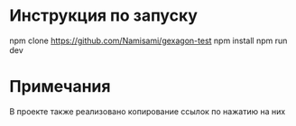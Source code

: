 # Инструкция по запуску
npm clone https://github.com/Namisami/gexagon-test
npm install
npm run dev
# Примечания
В проекте также реализовано копирование ссылок по нажатию на них
